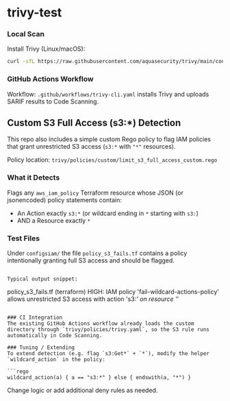 # trivy-test

### Local Scan

Install Trivy (Linux/macOS):

```bash
curl -sfL https://raw.githubusercontent.com/aquasecurity/trivy/main/contrib/install.sh | sudo sh -s -- -b /usr/local/bin v0.56.1
```

### GitHub Actions Workflow

Workflow: `.github/workflows/trivy-cli.yaml` installs Trivy and uploads SARIF results to Code Scanning.

## Custom S3 Full Access (s3:*) Detection

This repo also includes a simple custom Rego policy to flag IAM policies that grant unrestricted S3 access (`s3:*` with `"*"` resources).

Policy location: `trivy/policies/custom/limit_s3_full_access_custom.rego`

### What it Detects
Flags any `aws_iam_policy` Terraform resource whose JSON (or jsonencoded) policy statements contain:

- An Action exactly `s3:*` (or wildcard ending in `*` starting with `s3:`)
- AND a Resource exactly `*`

### Test Files
Under `configsiam/` the file `policy_s3_fails.tf` contains a policy intentionally granting full S3 access and should be flagged.

```

Typical output snippet:

```
policy_s3_fails.tf (terraform)
HIGH: IAM policy 'fail-wildcard-actions-policy' allows unrestricted S3 access with action 's3:*' on resource '*'
```

### CI Integration
The existing GitHub Actions workflow already loads the custom directory through `trivy/policies/trivy.yaml`, so the S3 rule runs automatically in Code Scanning.

### Tuning / Extending
To extend detection (e.g. flag `s3:Get*` + `*`), modify the helper `wildcard_action` in the policy:

```rego
wildcard_action(a) { a == "s3:*" } else { endswith(a, "*") }
```

Change logic or add additional deny rules as needed.


